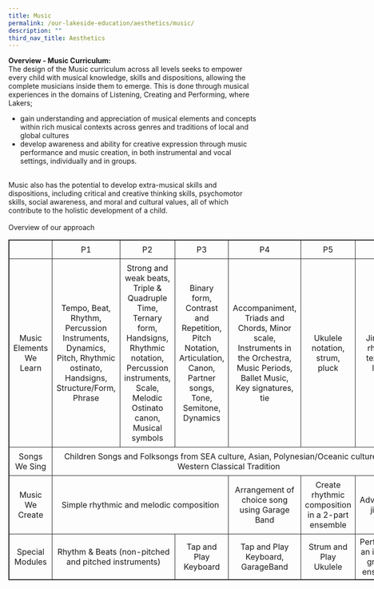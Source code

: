 ```yaml
---
title: Music
permalink: /our-lakeside-education/aesthetics/music/
description: ""
third_nav_title: Aesthetics
---
```




<b>Overview - Music Curriculum:</b><br>
The design of the Music curriculum across all levels seeks to empower every child with musical knowledge, skills and dispositions, allowing the complete musicians inside them to emerge. This is done through musical experiences in the domains of Listening, Creating and Performing, where Lakers;
<ul>
<li>gain understanding and appreciation of musical elements and concepts within rich musical contexts across genres and traditions of local and global cultures</li>
<li>develop awareness and ability for creative expression through music performance and music creation, in both instrumental and vocal settings, individually and in groups.</li>
</ul>
<br>
Music also has the potential to develop extra-musical skills and dispositions, including critical and creative thinking skills, psychomotor skills, social awareness, and moral and cultural values, all of which contribute to the holistic development of a child.
<br><br>
Overview of our approach
<br>
<table style="border: 1px solid rgb(42, 42, 42); width: 773px;">
<tbody class="" style="margin: 0px; outline: 0px; padding: 0px;">
<tr>
<td width="128" style="padding: 8px; text-align: center; vertical-align: middle; border: 1px solid rgb(42, 42, 42);"></td>
<td width="128" style="padding: 8px; text-align: center; vertical-align: middle; border: 1px solid rgb(42, 42, 42);">P1</td>
<td width="128" style="padding: 8px; text-align: center; vertical-align: middle; border: 1px solid rgb(42, 42, 42);">P2</td>
<td width="128" style="padding: 8px; text-align: center; vertical-align: middle; border: 1px solid rgb(42, 42, 42);">P3</td>
<td width="128" style="padding: 8px; text-align: center; vertical-align: middle; border: 1px solid rgb(42, 42, 42);">P4</td>
<td width="128" style="padding: 8px; text-align: center; vertical-align: middle; border: 1px solid rgb(42, 42, 42);">P5</td>
<td width="128" style="padding: 8px; text-align: center; vertical-align: middle; border: 1px solid rgb(42, 42, 42);">P6</td>
</tr>
<tr>
<td width="128" style="padding: 8px; text-align: center; vertical-align: middle; border: 1px solid rgb(42, 42, 42);">Music Elements We Learn</td>
<td width="128" style="padding: 8px; text-align: center; vertical-align: middle; border: 1px solid rgb(42, 42, 42);">Tempo, Beat, Rhythm, Percussion Instruments, Dynamics, Pitch, Rhythmic ostinato, Handsigns, Structure/Form, Phrase</td>
<td width="128" style="padding: 8px; text-align: center; vertical-align: middle; border: 1px solid rgb(42, 42, 42);">Strong and weak beats, Triple &amp; Quadruple Time, Ternary form, Handsigns, Rhythmic notation, Percussion instruments, Scale, Melodic Ostinato canon, Musical symbols</td>
<td width="128" style="padding: 8px; text-align: center; vertical-align: middle; border: 1px solid rgb(42, 42, 42);">Binary form, Contrast and Repetition, Pitch Notation, Articulation, Canon, Partner songs, Tone, Semitone, Dynamics</td>
<td width="128" style="padding: 8px; text-align: center; vertical-align: middle; border: 1px solid rgb(42, 42, 42);">Accompaniment, Triads and Chords, Minor scale, Instruments in the Orchestra, Music Periods, Ballet Music, Key signatures, tie</td>
<td width="128" style="padding: 8px; text-align: center; vertical-align: middle; border: 1px solid rgb(42, 42, 42);">Ukulele notation, strum, pluck</td>
<td width="128" style="padding: 8px; text-align: center; vertical-align: middle; border: 1px solid rgb(42, 42, 42);">Jingles, rhyme, texture, loop</td>
</tr>
<tr>
<td width="128" style="padding: 8px; text-align: center; vertical-align: middle; border: 1px solid rgb(42, 42, 42);">Songs We Sing</td>
<td width="128" colspan="6" style="padding: 8px; text-align: center; vertical-align: middle; border: 1px solid rgb(42, 42, 42);">Children Songs and Folksongs from SEA culture, Asian, Polynesian/Oceanic culture and Western Classical Tradition</td>
</tr>
<tr>
<td width="128" style="padding: 8px; text-align: center; vertical-align: middle; border: 1px solid rgb(42, 42, 42);">Music We Create</td>
<td width="128" colspan="3" style="padding: 8px; text-align: center; vertical-align: middle; border: 1px solid rgb(42, 42, 42);">Simple rhythmic and melodic composition</td>
<td width="128" style="padding: 8px; text-align: center; vertical-align: middle; border: 1px solid rgb(42, 42, 42);">Arrangement of choice song using Garage Band</td>
<td width="128" style="padding: 8px; text-align: center; vertical-align: middle; border: 1px solid rgb(42, 42, 42);">Create rhythmic composition in a 2-part ensemble</td>
<td width="128" style="padding: 8px; text-align: center; vertical-align: middle; border: 1px solid rgb(42, 42, 42);">Advertorial jingle</td>
</tr>
<tr style="margin: 0px; outline: 0px; padding: 0px;">
<td width="128" style="padding: 8px; text-align: center; vertical-align: middle; border: 1px solid rgb(42, 42, 42);">Special Modules</td>
<td width="128" colspan="2" style="padding: 8px; text-align: center; vertical-align: middle; border: 1px solid rgb(42, 42, 42);">Rhythm &amp; Beats (non-pitched and pitched instruments)</td><td width="128" style="padding: 8px; text-align: center; vertical-align: middle; border: 1px solid rgb(42, 42, 42);">Tap and Play Keyboard</td>
<td width="128" style="padding: 8px; text-align: center; vertical-align: middle; border: 1px solid rgb(42, 42, 42);">Tap and Play Keyboard, GarageBand</td>
<td width="128" style="padding: 8px; text-align: center; vertical-align: middle; border: 1px solid rgb(42, 42, 42);">Strum and Play Ukulele</td>
<td width="76" style="margin: 0px; outline: 0px; padding: 5px; text-align: center;">Perform as an interest group / ensemble</td>
</tr>
</tbody>
</table>